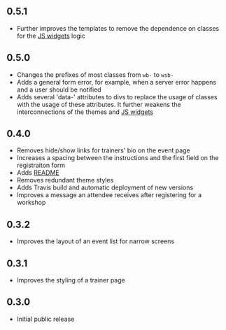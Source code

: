 ## 0.5.1
* Further improves the templates to remove the dependence on classes for the [JS widgets](https://github.com/workshopbutler/js-widgets) logic 

## 0.5.0
* Changes the prefixes of most classes from `wb-` to `wsb-`
* Adds a general form error, for example, when a server error happens and a user should be notified
* Adds several 'data-' attributes to divs to replace the usage of classes with the usage of these attributes. It further weakens 
the interconnections of the themes and [JS widgets](https://github.com/workshopbutler/js-widgets)

## 0.4.0
* Removes hide/show links for trainers' bio on the event page
* Increases a spacing between the instructions and the first field on the registraiton form
* Adds [README](README.md) 
* Removes redundant theme styles
* Adds Travis build and automatic deployment of new versions
* Improves a message an attendee receives after registering for a workshop 

## 0.3.2
* Improves the layout of an event list for narrow screens

## 0.3.1
* Improves the styling of a trainer page

## 0.3.0
* Initial public release

